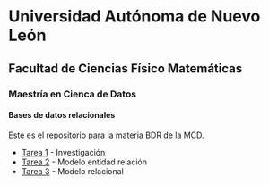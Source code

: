 # Universidad Autónoma de Nuevo León
## Facultad de Ciencias Físico Matemáticas
### Maestría en Cienca de Datos

#### Bases de datos relacionales

Este es el repositorio para la materia BDR de la MCD.

- [Tarea 1](/Tarea%201/Investigación.md) - Investigación
- [Tarea 2](/Tarea%202/Tarea%202.md) - Modelo entidad relación
- [Tarea 3](/Tarea%203/Tarea%203.md) - Modelo relacional